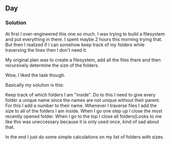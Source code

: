 ## Day 

### Solution

At first I over-engineered this one so much. I was trying to build a filesystem
and put everything in there. I spent maybe 2 hours this morning trying that.
But then I realized if I can somehow keep track of my folders while traversing the lines 
then I don't need it.


My original plan was to create a filesystem, add all the files there
and then recursively determine the size of the folders.

Wow, I liked the task though.

Basically my solution is this:

Keep track of which folders I am "inside". Do to this I need to give every folder a unique name since the names are not unique without their parent.
For this I add a number to their name. Whenever I traverse files I add the size to all of the folders I am inside. When I go one step up I close the most recently opened folder. When I go to the top I close all folders(Looks to me like this was uneccessary because it is only used once, kind of sad about that.

In the end I just do some simple calculations on my list of folders with sizes.
